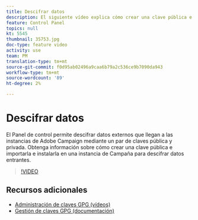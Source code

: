 ```yaml
---
title: Descifrar datos
description: El siguiente vídeo explica cómo crear una clave pública e importarla e instalarla en una instancia de Campaña para descifrar datos.
feature: Control Panel
topics: null
kt: 5545
thumbnail: 35753.jpg
doc-type: feature video
activity: use
team: PM
translation-type: tm+mt
source-git-commit: f0d95ab02496a9caa6b79a2c536ce9b7090da943
workflow-type: tm+mt
source-wordcount: '89'
ht-degree: 2%

---
```



# Descifrar datos

El Panel de control permite descifrar datos externos que llegan a las instancias de Adobe Campaign mediante un par de claves pública y privada.
Obtenga información sobre cómo crear una clave pública e importarla e instalarla en una instancia de Campaña para descifrar datos entrantes.

>[!VIDEO](https://video.tv.adobe.com/v/35753?quality=12)

## Recursos adicionales

* [Administración de claves GPG (vídeos)](./gpg-key-management-overview.md)
* [Gestión de claves GPG (documentación)](https://docs.adobe.com/content/help/en/control-panel/using/instances-settings/gpg-keys-management.html)
